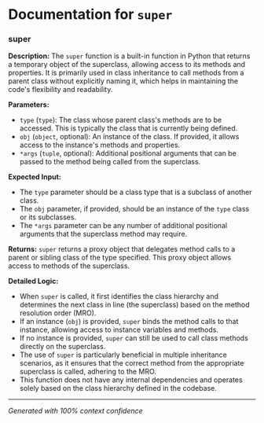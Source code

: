# Documentation for `super`

### super

**Description:**
The `super` function is a built-in function in Python that returns a temporary object of the superclass, allowing access to its methods and properties. It is primarily used in class inheritance to call methods from a parent class without explicitly naming it, which helps in maintaining the code's flexibility and readability.

**Parameters:**
- `type` (`type`): The class whose parent class's methods are to be accessed. This is typically the class that is currently being defined.
- `obj` (`object`, optional): An instance of the class. If provided, it allows access to the instance's methods and properties.
- `*args` (`tuple`, optional): Additional positional arguments that can be passed to the method being called from the superclass.

**Expected Input:**
- The `type` parameter should be a class type that is a subclass of another class.
- The `obj` parameter, if provided, should be an instance of the `type` class or its subclasses.
- The `*args` parameter can be any number of additional positional arguments that the superclass method may require.

**Returns:**
`super` returns a proxy object that delegates method calls to a parent or sibling class of the type specified. This proxy object allows access to methods of the superclass.

**Detailed Logic:**
- When `super` is called, it first identifies the class hierarchy and determines the next class in line (the superclass) based on the method resolution order (MRO).
- If an instance (`obj`) is provided, `super` binds the method calls to that instance, allowing access to instance variables and methods.
- If no instance is provided, `super` can still be used to call class methods directly on the superclass.
- The use of `super` is particularly beneficial in multiple inheritance scenarios, as it ensures that the correct method from the appropriate superclass is called, adhering to the MRO.
- This function does not have any internal dependencies and operates solely based on the class hierarchy defined in the codebase.

---
*Generated with 100% context confidence*
